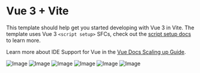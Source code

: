 # Vue 3 + Vite

This template should help get you started developing with Vue 3 in Vite. The template uses Vue 3 `<script setup>` SFCs, check out the [script setup docs](https://v3.vuejs.org/api/sfc-script-setup.html#sfc-script-setup) to learn more.

Learn more about IDE Support for Vue in the [Vue Docs Scaling up Guide](https://vuejs.org/guide/scaling-up/tooling.html#ide-support).

![Image](https://github.com/user-attachments/assets/eede798e-e5ef-4cfb-9f2f-f3fa01078016)
![Image](https://github.com/user-attachments/assets/12d46fa5-225b-497f-a389-24dc87d5a132)
![Image](https://github.com/user-attachments/assets/86724c11-f649-44c2-9810-c11b4b7568de)
![Image](https://github.com/user-attachments/assets/e184abba-e40a-4020-b1c0-fc318efbf7bf)
![Image](https://github.com/user-attachments/assets/4c6c8fe4-45bf-41fa-9259-cad2721e856e)
![Image](https://github.com/user-attachments/assets/34b90ad1-c254-4489-b06b-188e0f06573c)
